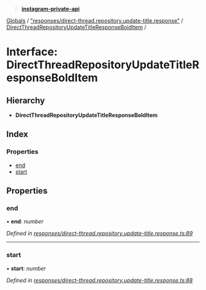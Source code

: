 > **[instagram-private-api](../README.md)**

[Globals](../README.md) / ["responses/direct-thread.repository.update-title.response"](../modules/_responses_direct_thread_repository_update_title_response_.md) / [DirectThreadRepositoryUpdateTitleResponseBoldItem](_responses_direct_thread_repository_update_title_response_.directthreadrepositoryupdatetitleresponsebolditem.md) /

# Interface: DirectThreadRepositoryUpdateTitleResponseBoldItem

## Hierarchy

* **DirectThreadRepositoryUpdateTitleResponseBoldItem**

## Index

### Properties

* [end](_responses_direct_thread_repository_update_title_response_.directthreadrepositoryupdatetitleresponsebolditem.md#end)
* [start](_responses_direct_thread_repository_update_title_response_.directthreadrepositoryupdatetitleresponsebolditem.md#start)

## Properties

###  end

• **end**: *number*

*Defined in [responses/direct-thread.repository.update-title.response.ts:89](https://github.com/dilame/instagram-private-api/blob/173bc62/src/responses/direct-thread.repository.update-title.response.ts#L89)*

___

###  start

• **start**: *number*

*Defined in [responses/direct-thread.repository.update-title.response.ts:88](https://github.com/dilame/instagram-private-api/blob/173bc62/src/responses/direct-thread.repository.update-title.response.ts#L88)*